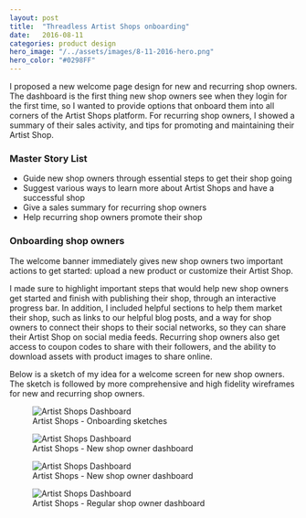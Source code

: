 ```yaml
---
layout: post
title:  "Threadless Artist Shops onboarding"
date:   2016-08-11
categories: product design
hero_image: "/../assets/images/8-11-2016-hero.png"
hero_color: "#0298FF"
---
```

I proposed a new welcome page design for new and recurring shop owners. The dashboard is the first thing new shop owners see when they login for the first time, so I wanted to provide options that onboard them into all corners of the Artist Shops platform. For recurring shop owners, I showed a summary of their sales activity, and tips for promoting and maintaining their Artist Shop.

### Master Story List
* Guide new shop owners through essential steps to get their shop going
* Suggest various ways to learn more about Artist Shops and have a successful shop
* Give a sales summary for recurring shop owners
* Help recurring shop owners promote their shop

### Onboarding shop owners
The welcome banner immediately gives new shop owners two important actions to get started: upload a new product or customize their Artist Shop.

I made sure to highlight important steps that would help new shop owners get started and finish with publishing their shop, through an interactive progress bar. In addition, I included helpful sections to help them market their shop, such as links to our helpful blog posts, and a way for shop owners to connect their shops to their social networks, so they can share their Artist Shop on social media feeds. Recurring shop owners also get access to coupon codes to share with their followers, and the ability to download assets with product images to share online.

Below is a sketch of my idea for a welcome screen for new shop owners. The sketch is followed by more comprehensive and high fidelity wireframes for new and recurring shop owners.

<figure>
	<img src="../../../../../../assets/images/onboarding-scan.jpg" title="Artist Shops Dashboard" />
	<figcaption class="media-caption center">Artist Shops - Onboarding sketches</figcaption>
</figure>

<figure>
	<img src="../../../../../../assets/images/dashboard-1.jpg" title="Artist Shops Dashboard" />
	<figcaption class="media-caption center">Artist Shops - New shop owner dashboard</figcaption>
</figure>

<figure>
	<img src="../../../../../../assets/images/dashboard-1-2.jpg" title="Artist Shops Dashboard" />
	<figcaption class="media-caption center">Artist Shops - New shop owner dashboard</figcaption>
</figure>

<figure>
	<img src="../../../../../../assets/images/dashboard-1-3.jpg" title="Artist Shops Dashboard" />
	<figcaption class="media-caption center">Artist Shops - Regular shop owner dashboard</figcaption>
</figure>
